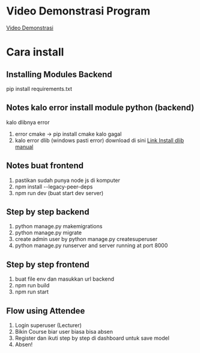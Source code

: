 # Video Demonstrasi Program
[Video Demonstrasi](https://youtu.be/MqMZmHujUQA)

# Cara install

## Installing Modules Backend
pip install requirements.txt

## Notes kalo error install module python (backend)
kalo dlibnya error
1. error cmake -> pip install cmake kalo gagal
2. kalo error dlib (windows pasti error) download di sini [Link Install dlib manual](https://github.com/datamagic2020/Install-dlib)
## Notes buat frontend
1. pastikan sudah punya node js di komputer
2. npm install --legacy-peer-deps
3. npm run dev (buat start dev server)

## Step by step backend
1. python manage.py makemigrations
2. python manage.py migrate
3. create admin user by python manage.py createsuperuser
4. python manage.py runserver and server running at port 8000

## Step by step frontend
1. buat file env dan masukkan url backend
2. npm run build
3. npm run start

## Flow using Attendee
1. Login superuser (Lecturer)
2. Bikin Course biar user biasa bisa absen
3. Register dan ikuti step by step di dashboard untuk save model
4. Absen!
